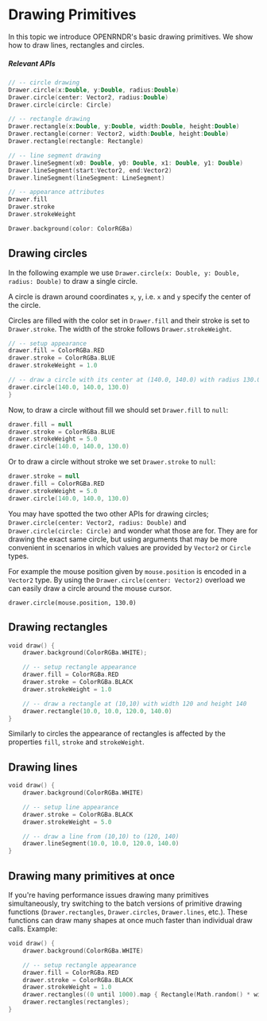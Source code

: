 # Drawing Primitives #

In this topic we introduce OPENRNDR's basic drawing primitives. We show how to draw lines, rectangles and circles. 

##### Relevant APIs

```kotlin
// -- circle drawing
Drawer.circle(x:Double, y:Double, radius:Double)
Drawer.circle(center: Vector2, radius:Double)
Drawer.circle(circle: Circle)

// -- rectangle drawing
Drawer.rectangle(x:Double, y:Double, width:Double, height:Double)
Drawer.rectangle(corner: Vector2, width:Double, height:Double)
Drawer.rectangle(rectangle: Rectangle)

// -- line segment drawing
Drawer.lineSegment(x0: Double, y0: Double, x1: Double, y1: Double)
Drawer.lineSegment(start:Vector2, end:Vector2)
Drawer.lineSegment(lineSegment: LineSegment)

// -- appearance attributes
Drawer.fill
Drawer.stroke
Drawer.strokeWeight

Drawer.background(color: ColorRGBa)
```

## Drawing circles ##

In the following example we use `Drawer.circle(x: Double, y: Double, radius: Double)` to draw a single circle. 

A circle is drawn around coordinates `x`, `y`, i.e. `x` and `y` specify the center of the circle.  

Circles are filled with the color set in `Drawer.fill` and their stroke is set to `Drawer.stroke`. The width of the stroke follows `Drawer.strokeWeight`.

```kotlin
// -- setup appearance
drawer.fill = ColorRGBa.RED
drawer.stroke = ColorRGBa.BLUE
drawer.strokeWeight = 1.0

// -- draw a circle with its center at (140.0, 140.0) with radius 130.0
drawer.circle(140.0, 140.0, 130.0)
}
```

Now, to draw a circle without fill we should set `Drawer.fill` to `null`:

```kotlin
drawer.fill = null
drawer.stroke = ColorRGBa.BLUE
drawer.strokeWeight = 5.0
drawer.circle(140.0, 140.0, 130.0)
```

Or to draw a circle without stroke we set `Drawer.stroke` to `null`:
```kotlin
drawer.stroke = null
drawer.fill = ColorRGBa.RED
drawer.strokeWeight = 5.0
drawer.circle(140.0, 140.0, 130.0)
```
You may have spotted the two other APIs for drawing circles; `Drawer.circle(center: Vector2, radius: Double)` and `Drawer.circle(circle: Circle)` and wonder what those are for. They are for drawing the exact same circle, but using arguments that may be more convenient in  scenarios in which values are provided by `Vector2` or `Circle` types.

For example the mouse position given by `mouse.position` is encoded in a `Vector2` type. By using the `Drawer.circle(center: Vector2)` overload we can easily draw a circle around the mouse cursor.
```
drawer.circle(mouse.position, 130.0)
```

## Drawing rectangles ##

```kotlin
void draw() {
    drawer.background(ColorRGBa.WHITE);

    // -- setup rectangle appearance
    drawer.fill = ColorRGBa.RED
    drawer.stroke = ColorRGBa.BLACK
    drawer.strokeWeight = 1.0

    // -- draw a rectangle at (10,10) with width 120 and height 140
    drawer.rectangle(10.0, 10.0, 120.0, 140.0)
}
```

Similarly to circles the appearance of rectangles is affected by the properties `fill`, `stroke` and `strokeWeight`.


## Drawing lines

```kotlin
void draw() {
    drawer.background(ColorRGBa.WHITE)

    // -- setup line appearance
    drawer.stroke = ColorRGBa.BLACK
    drawer.strokeWeight = 5.0

    // -- draw a line from (10,10) to (120, 140)
    drawer.lineSegment(10.0, 10.0, 120.0, 140.0)
}
```

## Drawing many primitives at once

If you're having performance issues drawing many primitives simultaneously, try switching to the batch versions of primitive drawing functions (`Drawer.rectangles`, `Drawer.circles`, `Drawer.lines`, etc.). These functions can draw many shapes at once much faster than individual draw calls. Example:

```kotlin
void draw() {
    drawer.background(ColorRGBa.WHITE)

    // -- setup rectangle appearance
    drawer.fill = ColorRGBa.RED
    drawer.stroke = ColorRGBa.BLACK
    drawer.strokeWeight = 1.0
    drawer.rectangles((0 until 1000).map { Rectangle(Math.random() * width, Math.random() * height, 100.0, 100.0) })
    drawer.rectangles(rectangles);
}
```
